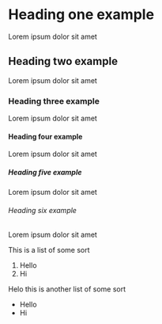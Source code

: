 # Heading one example

Lorem ipsum dolor sit amet

## Heading two example

Lorem ipsum dolor sit amet

### Heading three example

Lorem ipsum dolor sit amet

#### Heading four example

Lorem ipsum dolor sit amet

##### Heading five example

Lorem ipsum dolor sit amet

###### Heading six example

Lorem ipsum dolor sit amet

This is a list of some sort

1. Hello
2. Hi

Helo this is another list of some sort

* Hello
* Hi